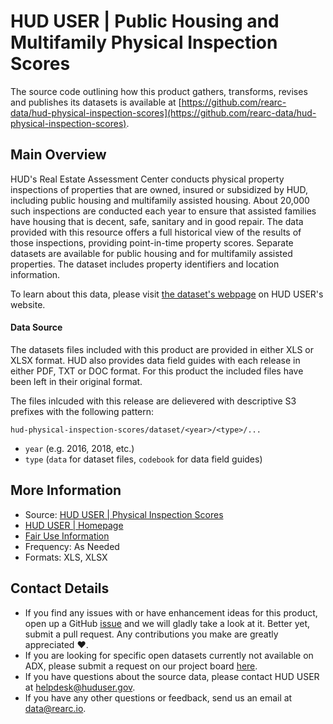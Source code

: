 # HUD USER | Public Housing and Multifamily Physical Inspection Scores

The source code outlining how this product gathers, transforms, revises and publishes its datasets is available at [https://github.com/rearc-data/hud-physical-inspection-scores](https://github.com/rearc-data/hud-physical-inspection-scores).

## Main Overview
HUD's Real Estate Assessment Center conducts physical property inspections of properties that are owned, insured or subsidized by HUD, including public housing and multifamily assisted housing. About 20,000 such inspections are conducted each year to ensure that assisted families have housing that is decent, safe, sanitary and in good repair. The data provided with this resource offers a full historical view of the results of those inspections, providing point-in-time property scores. Separate datasets are available for public housing and for multifamily assisted properties. The dataset includes property identifiers and location information.

To learn about this data, please visit [the dataset's webpage](https://www.huduser.gov/portal/datasets/pis.html) on HUD USER's website.

#### Data Source

The datasets files included with this product are provided in either XLS or XLSX format. HUD also provides data field guides with each release in either PDF, TXT or DOC format. For this product the included files have been left in their original format.

The files inlcuded with this release are delievered with descriptive S3 prefixes with the following pattern:

`hud-physical-inspection-scores/dataset/<year>/<type>/...`

- `year` (e.g. 2016, 2018, etc.)
- `type` (`data` for dataset files, `codebook` for data field guides)

## More Information
- Source: [HUD USER | Physical Inspection Scores](https://www.huduser.gov/portal/datasets/pis.html)      
- [HUD USER | Homepage](https://www.huduser.gov/portal/home.html)    
- [Fair Use Information](https://www.usa.gov/government-works)
- Frequency: As Needed 
- Formats: XLS, XLSX

## Contact Details
- If you find any issues with or have enhancement ideas for this product, open up a GitHub [issue](https://github.com/rearc-data/hud-physical-inspection-scores/issues) and we will gladly take a look at it. Better yet, submit a pull request. Any contributions you make are greatly appreciated :heart:.
- If you are looking for specific open datasets currently not available on ADX, please submit a request on our project board [here](https://github.com/orgs/rearc-data/projects/1).
- If you have questions about the source data, please contact HUD USER at helpdesk@huduser.gov.
- If you have any other questions or feedback, send us an email at data@rearc.io.